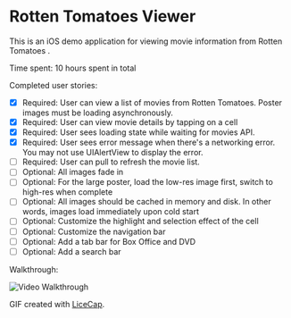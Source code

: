 # Rotten Tomatoes Viewer

This is an iOS demo application for viewing movie information from Rotten Tomatoes .

Time spent: 10 hours spent in total

Completed user stories:

 * [x] Required: User can view a list of movies from Rotten Tomatoes. Poster images must be loading asynchronously.
 * [x] Required: User can view movie details by tapping on a cell
 * [x] Required: User sees loading state while waiting for movies API. 
 * [x] Required: User sees error message when there's a networking error. You may not use UIAlertView to display the error. 
 * [ ] Required: User can pull to refresh the movie list.
 * [ ] Optional: All images fade in 
 * [ ] Optional: For the large poster, load the low-res image first, switch to high-res when complete
 * [ ] Optional: All images should be cached in memory and disk. In other words, images load immediately upon cold start 
 * [ ] Optional: Customize the highlight and selection effect of the cell
 * [ ] Optional: Customize the navigation bar
 * [ ] Optional: Add a tab bar for Box Office and DVD
 * [ ] Optional: Add a search bar

Walkthrough:

![Video Walkthrough](tipcalc.gif)

GIF created with [LiceCap](http://www.cockos.com/licecap/).


